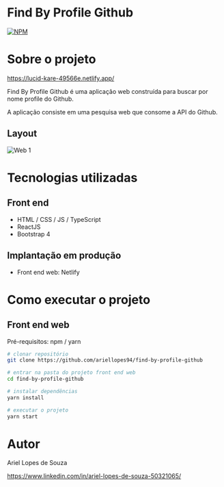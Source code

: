 # Find By Profile Github
[![NPM](https://img.shields.io/npm/l/react)](https://github.com/ariellopes94/find-by-profile-github/blob/main/LICENSE) 

# Sobre o projeto

https://lucid-kare-49566e.netlify.app/

Find By Profile Github é uma aplicação web construída para buscar por nome profile do Github.

A aplicação consiste em uma pesquisa web que consome a API do Github.

## Layout
![Web 1](https://p95.f4.n0.cdn.getcloudapp.com/items/bLu0b4xP/73d841c2-8499-434b-90d9-2d09286b6f66.gif?source=viewer&v=ab44369d9355aa0b740e4e97743591bc)

# Tecnologias utilizadas

## Front end
- HTML / CSS / JS / TypeScript
- ReactJS
- Bootstrap 4

## Implantação em produção
- Front end web: Netlify

# Como executar o projeto



## Front end web
Pré-requisitos: npm / yarn

```bash
# clonar repositório
git clone https://github.com/ariellopes94/find-by-profile-github

# entrar na pasta do projeto front end web
cd find-by-profile-github

# instalar dependências
yarn install

# executar o projeto
yarn start
```

# Autor

Ariel Lopes de Souza

https://www.linkedin.com/in/ariel-lopes-de-souza-50321065/

